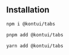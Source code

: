 ## Installation

```sh
npm i @kontui/tabs
```

```sh
pnpm add @kontui/tabs
```

```sh
yarn add @kontui/tabs
```


